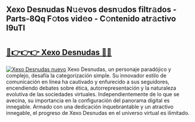 ## Xexo Desnudas N𝚞𝚎vos desn𝚞dos filtr𝚊dos - Parts-8Qq F𝚘tos vid𝚎o - C𝚘ntenido atr𝚊ctivo I9uTI

# <h2><a href="http://mb4f91x.tromn.icu/?c=Xexo+Desnudas">🔗👉👉👉 Xexo Desnudas 🔗🔗</a></h2>

[![Xexo Desnudas nuevo](https://i.imgur.com/pEAQMta.gif)](http://mb4f91x.tromn.icu/?c=Xexo+Desnudas)
Xexo Desnudas, un personaje paradójico y complejo, desafía la categorización simple. Su innovador estilo de comunicación en línea ha cautivado y enfurecido a sus seguidores, encendiendo debates sobre ética, autorrepresentación y la naturaleza evolutiva de las sociedades virtuales. Independientemente de lo que se avecina, su importancia en la configuración del panorama digital es innegable. Armado con una dedicación inquebrantable y un atractivo innegable, el progreso de Xexo Desnudas en el universo virtual es ilimitado.
